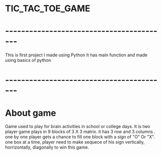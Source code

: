 # TIC_TAC_TOE_GAME
# ----------------------------------------- #
This is first project I made using Python 
It has main function and made using basics of python 
# ----------------------------------------- #
# About game
Game used to play for brain activities in school or college days.
It is two player game plays in 9 blocks of 3 X 3 matrix.
it has 3 row and 3 columns .
one by one player gets a chance to fill one block with a sign of "O" Or "X".
one box at a time,
player need to make sequece of his sign vertically, horrizontally, diagonally to win this game.
